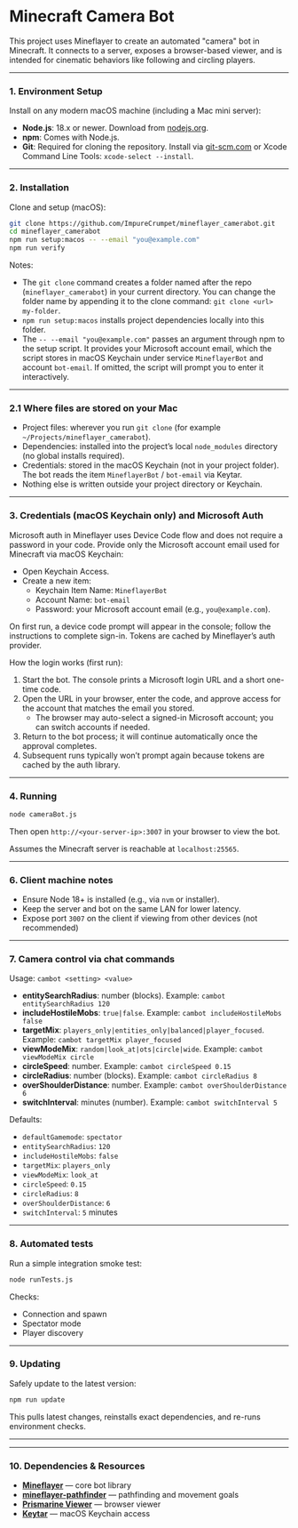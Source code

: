 # Minecraft Camera Bot

This project uses Mineflayer to create an automated "camera" bot in Minecraft. It connects to a server, exposes a browser-based viewer, and is intended for cinematic behaviors like following and circling players.

---

### 1. Environment Setup

Install on any modern macOS machine (including a Mac mini server):

- **Node.js**: 18.x or newer. Download from [nodejs.org](https://nodejs.org/).
- **npm**: Comes with Node.js.
- **Git**: Required for cloning the repository. Install via [git-scm.com](https://git-scm.com/download/mac) or Xcode Command Line Tools: `xcode-select --install`.

---

### 2. Installation

Clone and setup (macOS):

```bash
git clone https://github.com/ImpureCrumpet/mineflayer_camerabot.git
cd mineflayer_camerabot
npm run setup:macos -- --email "you@example.com"
npm run verify
```

Notes:
- The `git clone` command creates a folder named after the repo (`mineflayer_camerabot`) in your current directory. You can change the folder name by appending it to the clone command: `git clone <url> my-folder`.
- `npm run setup:macos` installs project dependencies locally into this folder.
- The `-- --email "you@example.com"` passes an argument through npm to the setup script. It provides your Microsoft account email, which the script stores in macOS Keychain under service `MineflayerBot` and account `bot-email`. If omitted, the script will prompt you to enter it interactively.

---

### 2.1 Where files are stored on your Mac

- Project files: wherever you run `git clone` (for example `~/Projects/mineflayer_camerabot`).
- Dependencies: installed into the project’s local `node_modules` directory (no global installs required).
- Credentials: stored in the macOS Keychain (not in your project folder). The bot reads the item `MineflayerBot` / `bot-email` via Keytar.
- Nothing else is written outside your project directory or Keychain.

---

### 3. Credentials (macOS Keychain only) and Microsoft Auth

Microsoft auth in Mineflayer uses Device Code flow and does not require a password in your code. Provide only the Microsoft account email used for Minecraft via macOS Keychain:

- Open Keychain Access.
- Create a new item:
  - Keychain Item Name: `MineflayerBot`
  - Account Name: `bot-email`
  - Password: your Microsoft account email (e.g., `you@example.com`).

On first run, a device code prompt will appear in the console; follow the instructions to complete sign-in. Tokens are cached by Mineflayer’s auth provider.

How the login works (first run):

1. Start the bot. The console prints a Microsoft login URL and a short one-time code.
2. Open the URL in your browser, enter the code, and approve access for the account that matches the email you stored.
   - The browser may auto-select a signed-in Microsoft account; you can switch accounts if needed.
3. Return to the bot process; it will continue automatically once the approval completes.
4. Subsequent runs typically won’t prompt again because tokens are cached by the auth library.

---

### 4. Running

```bash
node cameraBot.js
```

Then open `http://<your-server-ip>:3007` in your browser to view the bot.

Assumes the Minecraft server is reachable at `localhost:25565`.

---



### 6. Client machine notes

- Ensure Node 18+ is installed (e.g., via `nvm` or installer).
- Keep the server and bot on the same LAN for lower latency.
- Expose port `3007` on the client if viewing from other devices (not recommended)

---

### 7. Camera control via chat commands

Usage: `cambot <setting> <value>`

- **entitySearchRadius**: number (blocks). Example: `cambot entitySearchRadius 120`
- **includeHostileMobs**: `true|false`. Example: `cambot includeHostileMobs false`
- **targetMix**: `players_only|entities_only|balanced|player_focused`. Example: `cambot targetMix player_focused`
- **viewModeMix**: `random|look_at|ots|circle|wide`. Example: `cambot viewModeMix circle`
- **circleSpeed**: number. Example: `cambot circleSpeed 0.15`
- **circleRadius**: number (blocks). Example: `cambot circleRadius 8`
- **overShoulderDistance**: number. Example: `cambot overShoulderDistance 6`
- **switchInterval**: minutes (number). Example: `cambot switchInterval 5`

Defaults:

- `defaultGamemode`: `spectator`
- `entitySearchRadius`: `120`
- `includeHostileMobs`: `false`
- `targetMix`: `players_only`
- `viewModeMix`: `look_at`
- `circleSpeed`: `0.15`
- `circleRadius`: `8`
- `overShoulderDistance`: `6`
- `switchInterval`: `5` minutes

---

### 8. Automated tests

Run a simple integration smoke test:

```bash
node runTests.js
```

Checks:
- Connection and spawn
- Spectator mode
- Player discovery

---

### 9. Updating

Safely update to the latest version:

```bash
npm run update
```

This pulls latest changes, reinstalls exact dependencies, and re-runs environment checks.

---

<!-- Docker context intentionally removed; project assumes local server access. -->

---

### 10. Dependencies & Resources

- **[Mineflayer](https://github.com/PrismarineJS/mineflayer)** — core bot library
- **[mineflayer-pathfinder](https://github.com/PrismarineJS/mineflayer-pathfinder)** — pathfinding and movement goals
- **[Prismarine Viewer](https://github.com/PrismarineJS/prismarine-viewer)** — browser viewer
- **[Keytar](https://github.com/atom/node-keytar)** — macOS Keychain access